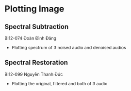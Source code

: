 # Plotting Image

## Spectral Subtraction
BI12-074 Đoàn Đình Đăng
- Plotting spectrum of 3 noised audio and denoised audios

## Spectral Restoration
BI12-099 Nguyễn Thanh Đức
- Plotting the original, filtered and both of 3 audio
